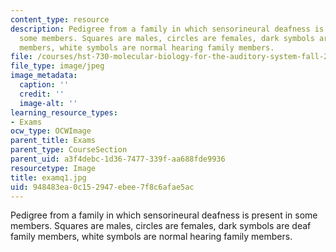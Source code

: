 ```yaml
---
content_type: resource
description: Pedigree from a family in which sensorineural deafness is present in
  some members. Squares are males, circles are females, dark symbols are deaf family
  members, white symbols are normal hearing family members.
file: /courses/hst-730-molecular-biology-for-the-auditory-system-fall-2002/948483ea0c152947ebee7f8c6afae5ac_examq1.jpg
file_type: image/jpeg
image_metadata:
  caption: ''
  credit: ''
  image-alt: ''
learning_resource_types:
- Exams
ocw_type: OCWImage
parent_title: Exams
parent_type: CourseSection
parent_uid: a3f4debc-1d36-7477-339f-aa688fde9936
resourcetype: Image
title: examq1.jpg
uid: 948483ea-0c15-2947-ebee-7f8c6afae5ac
---
```

Pedigree from a family in which sensorineural deafness is present in some members. Squares are males, circles are females, dark symbols are deaf family members, white symbols are normal hearing family members.

